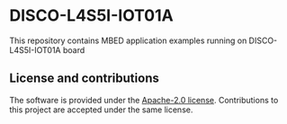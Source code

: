 # DISCO-L4S5I-IOT01A

This repository contains MBED application examples running on DISCO-L4S5I-IOT01A board

## License and contributions

The software is provided under the [Apache-2.0 license](LICENSE). Contributions to
this project are accepted under the same license.
